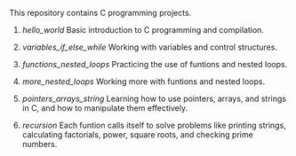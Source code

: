 This repository contains C programming projects.

1. *hello_world*
Basic introduction to C programming and compilation.

2. *variables_if_else_while*
Working with variables and control structures.

3. *functions_nested_loops*
Practicing the use of funtions and nested loops.

4. *more_nested_loops*
Working more with funtions and nested loops.

5. *pointers_arrays_string*
Learning how to use pointers, arrays, and strings in C, and how to manipulate them effectively.

6. *recursion*
Each funtion calls itself to solve problems like printing strings, calculating factorials, power, square roots, and checking prime numbers.